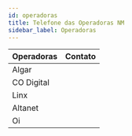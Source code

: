 ```yaml
---
id: operadoras
title: Telefone das Operadoras NM 
sidebar_label: Operadoras
---
```


Operadoras | Contato        |
---------- | ----------------
Algar      |                |
CO Digital |                |
Linx       |                |
Altanet    |                |
Oi         |                |
